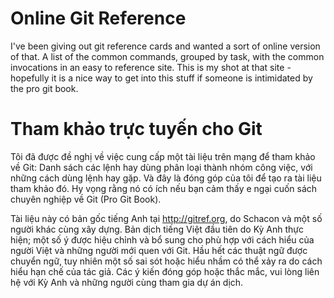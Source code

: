 Online Git Reference
====================

I've been giving out git reference cards and wanted a sort of online version
of that.  A list of the common commands, grouped by task, with the common
invocations in an easy to reference site.  This is my shot at that site -
hopefully it is a nice way to get into this stuff if someone is intimidated
by the pro git book.

Tham khảo trực tuyến cho Git
============================

Tôi đã được đề nghị về việc cung cấp một tài liệu trên mạng để tham khảo
về Git: Danh sách các lệnh hay dùng phân loại thành nhóm công việc,
với những cách dùng lệnh hay gặp. Và đây là đóng góp của tôi để tạo ra
tài liệu tham khảo đó. Hy vọng rằng nó có ích nếu bạn cảm thấy e ngại
cuốn sách chuyên nghiệp về Git (Pro Git Book).

Tài liệu này có bản gốc tiếng Anh tại http://gitref.org, do Schacon và
một số người khác cùng xây dựng. Bản dịch tiếng Việt đầu tiên do Kỳ Anh
thực hiện; một số ý được hiệu chỉnh và bổ sung cho phù hợp với cách hiểu
của người Việt và những người mới quen với Git. Hầu hết các thuật ngữ
được chuyển ngữ, tuy nhiên một số sai sót hoặc hiểu nhầm có thể xảy ra
do cách hiểu hạn chế của tác giả. Các ý kiến đóng góp hoặc thắc mắc, vui
lòng liên hệ với Kỳ Anh và những người cùng tham gia dự án dịch.
